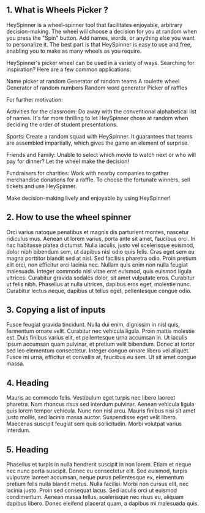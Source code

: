 ## 1. What is Wheels Picker ?

HeySpinner is a wheel-spinner tool that facilitates enjoyable, arbitrary decision-making.  The wheel will choose a decision for you at random when you press the "Spin" button.  Add names, words, or anything else you want to personalize it.  The best part is that HeySpinner is easy to use and free, enabling you to make as many wheels as you require.

HeySpinner's picker wheel can be used in a variety of ways.  Searching for inspiration?  Here are a few common applications:

 Name picker at random
 Generator of random teams
 A roulette wheel
 Generator of random numbers
 Random word generator
 Picker of raffles

 For further motivation:

 Activities for the classroom: Do away with the conventional alphabetical list of names.  It's far more thrilling to let HeySpinner chose at random when deciding the order of student presentations.

 Sports: Create a random squad with HeySpinner.  It guarantees that teams are assembled impartially, which gives the game an element of surprise.

 Friends and Family:  Unable to select which movie to watch next or who will pay for dinner?  Let the wheel make the decision!

 Fundraisers for charities: Work with nearby companies to gather merchandise donations for a raffle.  To choose the fortunate winners, sell tickets and use HeySpinner.

 Make decision-making lively and enjoyable by using HeySpinner!

## 2. How to use the wheel spinner

Orci varius natoque penatibus et magnis dis parturient montes, nascetur ridiculus mus. Aenean ut lorem varius, porta ante sit amet, faucibus orci. In hac habitasse platea dictumst. Nulla iaculis, justo vel scelerisque euismod, dolor nibh bibendum sem, ut dapibus nisl odio quis felis. Cras eget sem eu magna porttitor blandit sed at nisl. Sed facilisis pharetra odio. Proin pretium elit orci, non efficitur orci lacinia nec. Nullam quis enim non nulla feugiat malesuada. Integer commodo nisl vitae erat euismod, quis euismod ligula ultrices. Curabitur gravida sodales dolor, sit amet vulputate eros. Curabitur ut felis nibh. Phasellus at nulla ultrices, dapibus eros eget, molestie nunc. Curabitur lectus neque, dapibus ut tellus eget, pellentesque congue odio.

## 3. Copying a list of inputs

Fusce feugiat gravida tincidunt. Nulla dui enim, dignissim in nisl quis, fermentum ornare velit. Curabitur nec vehicula ligula. Proin mattis molestie est. Duis finibus varius elit, et pellentesque urna accumsan in. Ut iaculis ipsum accumsan quam pulvinar, et pretium velit bibendum. Donec at tortor sed leo elementum consectetur. Integer congue ornare libero vel aliquet. Fusce mi urna, efficitur et convallis at, faucibus eu sem. Ut sit amet congue massa.

## 4. Heading

Mauris ac commodo felis. Vestibulum eget turpis nec libero laoreet pharetra. Nam rhoncus risus sed interdum pulvinar. Aenean vehicula ligula quis lorem tempor vehicula. Nunc non nisl arcu. Mauris finibus nisi sit amet justo mollis, sed lacinia massa auctor. Suspendisse eget velit libero. Maecenas suscipit feugiat sem quis sollicitudin. Morbi volutpat varius interdum.

## 5. Heading 

Phasellus et turpis in nulla hendrerit suscipit in non lorem. Etiam et neque nec nunc porta suscipit. Donec eu consectetur elit. Sed euismod, turpis vulputate laoreet accumsan, neque purus pellentesque ex, elementum pretium felis nulla blandit metus. Nulla facilisi. Morbi non cursus elit, nec lacinia justo. Proin sed consequat lacus. Sed iaculis orci ut euismod condimentum. Aenean massa tellus, scelerisque nec risus eu, aliquam dapibus libero. Donec eleifend placerat quam, a dapibus mi malesuada quis.

